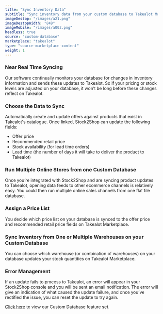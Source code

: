 ```yaml
---
title: "Sync Inventory Data"
subtitle: "Sync inventory data from your custom database to Takealot Marketplace."
imageDestop: "/images/a21.png"
imageDestopWidth: "849"
imageMobile: "/images/a002.png"
headless: true
source: "custom-database"
marketplace: "takealot"
type: "source-marketplace-content"
weight: 1
---
```


### Near Real Time Syncing
Our software continually monitors your database for changes in inventory information and sends these updates to Takealot. So if your pricing or stock levels are adjusted on your database, it won’t be long before these changes reflect on Takealot.

### Choose the Data to Sync
Automatically create and update offers against products that exist in Takealot's catalogue. Once linked, Stock2Shop can update the following fields:
- Offer price
- Recommended retail price
- Stock availability (for lead time orders)
- Lead time (the number of days it will take to deliver the product to Takealot)

### Run Multiple Online Stores from one Custom Database
Once you’re integrated with Stock2Shop and are syncing product updates to Takealot, opening data feeds to other ecommerce channels is relatively easy. You could then run multiple online sales channels from one flat file database.

### Assign a Price List
You decide which price list on your database is synced to the offer price and recommended retail price fields on Takealot Marketplace.

### Sync Inventory from One or Multiple Warehouses on your Custom Database
You can choose which warehouse (or combination of warehouses) on your database updates your stock quantities on Takealot Marketplace.

### Error Management
If an update fails to process to Takealot, an error will appear in your Stock2Shop console and you will be sent an email notification. The error will give an indication of what caused the update failure, and once you’ve rectified the issue, you can reset the update to try again.

[Click here](/help/features/custom-database/ "Custom Database Features") to view our Custom Database feature set.